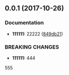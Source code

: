 <a name="0.0.1"></a>
## 0.0.1 (2017-10-26)


### Documentation

* **111111:** 22222 ([849db21](https://github.com/tinper-bee/control-label/commit/849db21))


### BREAKING CHANGES

* **111111:** 444

555



